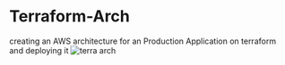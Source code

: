 # Terraform-Arch
creating an AWS architecture for an Production Application on terraform and deploying it 
![terra arch](https://github.com/aliasgarxo/Terraform-Arch/assets/134081765/393dc85b-69c1-4162-8250-69cced8efcd4)
